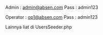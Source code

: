 Admin : admin@absen.com
Pass : admin123

Operator : op1@absen.com
Pass : admin123

Lainnya liat di UsersSeeder.php
